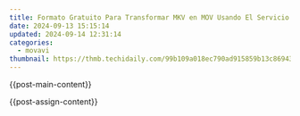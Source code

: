 ```yaml
---
title: Formato Gratuito Para Transformar MKV en MOV Usando El Servicio Online De Movavi
date: 2024-09-13 15:15:14
updated: 2024-09-14 12:31:14
categories:
  - movavi
thumbnail: https://thmb.techidaily.com/99b109a018ec790ad915859b13c869439cc17a979bbda283730a317cf601feb3.png
---
```


{{post-main-content}}

<ins class="adsbygoogle"
     style="display:block"
     data-ad-format="autorelaxed"
     data-ad-client="ca-pub-7571918770474297"
     data-ad-slot="1223367746"></ins>

{{post-assign-content}}

<ins class="adsbygoogle"
     style="display:block"
     data-ad-client="ca-pub-7571918770474297"
     data-ad-slot="8358498916"
     data-ad-format="auto"
     data-full-width-responsive="true"></ins>
